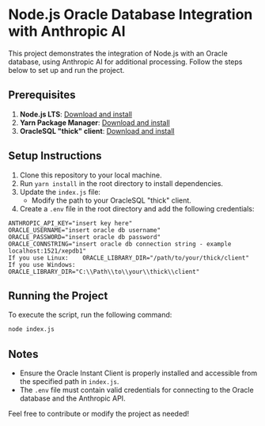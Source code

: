 # Node.js Oracle Database Integration with Anthropic AI

This project demonstrates the integration of Node.js with an Oracle database, using Anthropic AI for additional processing. Follow the steps below to set up and run the project.

## Prerequisites

1. **Node.js LTS**: [Download and install](https://nodejs.org/en)
2. **Yarn Package Manager**: [Download and install](https://classic.yarnpkg.com/lang/en/docs/install/#windows-stable)
3. **OracleSQL "thick" client**: [Download and install](https://www.oracle.com/database/technologies/instant-client/downloads.html)

## Setup Instructions

1. Clone this repository to your local machine.
2. Run `yarn install` in the root directory to install dependencies.
3. Update the `index.js` file:
   - Modify the path to your OracleSQL "thick" client.
4. Create a `.env` file in the root directory and add the following credentials:

```env
ANTHROPIC_API_KEY="insert key here"
ORACLE_USERNAME="insert oracle db username"
ORACLE_PASSWORD="insert oracle db password"
ORACLE_CONNSTRING="insert oracle db connection string - example localhost:1521/xepdb1"
If you use Linux:    ORACLE_LIBRARY_DIR="/path/to/your/thick/client"
If you use Windows:  ORACLE_LIBRARY_DIR="C:\\Path\\to\\your\\thick\\client"
```

## Running the Project

To execute the script, run the following command:

```bash
node index.js
```

## Notes
- Ensure the Oracle Instant Client is properly installed and accessible from the specified path in `index.js`.
- The `.env` file must contain valid credentials for connecting to the Oracle database and the Anthropic API.

Feel free to contribute or modify the project as needed!
